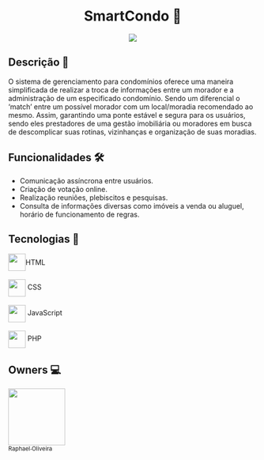 <h1 align="center">SmartCondo 🏡</h1>
<div align="center">
  <img src="https://github.com/RaphaelOliveir/smart-condo/assets/75098561/5a801aed-a50c-4518-aa00-2fcf61845a49">
  
</div>

## Descrição 📖
O sistema de gerenciamento para condomínios oferece uma maneira simplificada de realizar a troca de informações entre um morador e a administração de um especificado condomínio. Sendo um diferencial o ‘match’ entre um possível morador com um local/moradia recomendado ao mesmo. Assim, garantindo uma ponte estável e segura para os usuários, sendo eles prestadores de uma gestão imobiliária ou moradores em busca de descomplicar suas rotinas, vizinhanças e organização de suas moradias.

## Funcionalidades 🛠
- Comunicação assíncrona entre usuários.
- Criação de votação online.
- Realização reuniões, plebiscitos e pesquisas.
- Consulta de informações diversas como imóveis a venda ou aluguel, horário de funcionamento de regras.

## Tecnologias 🤖
<div style="display: flex; align-items: center;">
  <img src="https://cdn.jsdelivr.net/gh/devicons/devicon@latest/icons/html5/html5-original.svg" width="35" height="35" align="center"/> HTML
</div>
<br>
<div>
  <img src="https://cdn.jsdelivr.net/gh/devicons/devicon@latest/icons/css3/css3-original.svg" width="35" height="35" align="center"/> CSS
</div>
<br>
<div>
  <img src="https://cdn.jsdelivr.net/gh/devicons/devicon@latest/icons/javascript/javascript-original.svg" width="35" height="35" align="center"/> JavaScript  
</div>
<br>
<div>
  <img src="https://cdn.jsdelivr.net/gh/devicons/devicon@latest/icons/php/php-original.svg" width="35" height="35" align="center"/> PHP
</div>

## Owners 💻
[<img loading="lazy" src="https://avatars.githubusercontent.com/u/75098561?v=4" width=115><br><sub>Raphael Oliveira</sub>](https://github.com/RaphaelOliveir)
